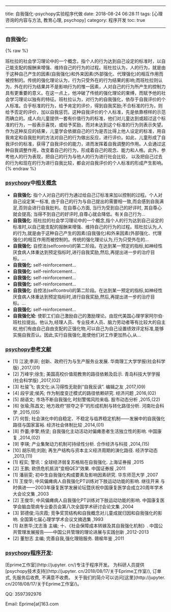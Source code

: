 
---
title: 自我强化-psychopy实验程序代做
date: 2018-08-24 06:28:11
tags: [心理咨询的内容与方法, 教育心理, psychopy]
category: 程序开发
toc: true

---



<span></span>
<!-- more -->



### 自我强化:

{% raw %}
<div class="p1">班杜拉的社会学习理论中的一个概念，指个人的行为达到自己设定的标准时，以自己能支配的报酬来增强、维持自己的行为的过程。班杜拉认为，人的行为，就是由于这种自己产生的因素(自我强化)和外来因素(外部强化、代理强化)的相互作用而被控制的。传统的强化理论认为，行为只受外在的行为结果的影响;而班杜拉则认为，外在的行为结果并不是影响行为的惟一因素，人对自己的行为所产生的控制力具有更重要的意义。在这一点上，他冲破了传统的强化理论的束缚，而赋予他的社会学习理论以独有的特征。班杜拉认为，对行为的自我强化，依存于自我评价的个人标准。合乎标准的行为，给予肯定的评价，得到自我奖励;不合标准的行为，则给予否定的评价，加以自我惩罚。这种自我评价的个人标准，先是依靠榜样的示范而确立的。成人向儿童提供一套有价值行为的标准，他们对儿童达到或超过这个标准的行为，一般表示喜悦，或给予奖励，而对未达到这个标准的行为则表示失望。作为这种反应的结果，儿童学会依据自己的行为是否比得上他人设定的标准，用自我肯定和自我批判的方法对自己的行为做出反应，进行评价。如此，儿童形成了自我评价的标准，获得了自我评价的能力，进而发挥着自我调整的作用。人会通过这种自我调整作用，改变着自己的行为，形成着自己的观念、能力和人格。此外，参考他人的行为表现，把自己的行为与他人的行为进行社会比较， 以及把自己过去的行为和现在的行为进行自我比较，都会对自我评价的个人标准的形成产生影响。</div>
{% endraw %}



### [psychopy](/tags/psychopy/)中[相关概念](/categories/程序开发)

- **自我强化**: 指个人对自己的行为通过给自己订标准来加以控制的过程。个人对自己设定某一标准, 由于自己的行为与自己提出的需要相一致,而会感到自我满足,否则会进行自我批判。在自尊心方面, 当行为受到自己的好评时, 其自尊心就会提高; 当得不到自己的好评时,自尊心就会降低。有关自己行为...
- **自我强化**: 班杜拉的社会学习理论中的一个概念,指个人的行为达到自己设定的标准时,以自己能支配的报酬来增强、维持自己的行为的过程。班杜拉认为,人的行为,就是由于这种自己产生的因素(自我强化)和外来因素(外部强化、代理强化)的相互作用而被控制的。传统的强化理论认为,行为只受外在的...
- **自我强化**: 自控法(selfcontrol)的第二阶段。在达到某一预定的指标,如神经性厌食病人体重达到预定指标时,进行自我奖励,然后,再提出进一步的治疗目标。...
- **自我强化**: self-reinforcement...
- **自我强化**: self-reinforcement...
- **自我强化**: self-reinforcement...
- **自我强化**: self-reinforcement...
- **自我强化**: 自控法(selfcontrol)的第二阶段。在达到某一预定的指标,如神经性厌食病人体重达到预定指标时,进行自我奖励,然后,再提出进一步的治疗目标。...
- **自我强化**: self-reinforcement...
- **自我强化论**: 使职工们自己激励自己的激励理论。由现代美国心理学家阿尔伯·班杜拉提出。他认为,经理人员、专业技术人员、脑力劳动者等有比较大的自主权,他们有由自己自由支配的正强化物,可以自己为自己设置绩效评定标准,能够实施自我否认。因此,实行自我强化,能使他们对工作更加热心,从...


### [psychopy](/tags/psychopy/)[参考文献](/categories/程序开发/)

- [1]  江波;李非; 创新、政府行为与生产服务业发展. 华南理工大学学报(社会科学版) ,2017,(01)
- [2]  万峰宇;徐生; 美国高校价值观教育的路径依赖及启示. 青岛科技大学学报(社会科学版) ,2017,(02)
- [3]  杜骏飞; 丧文化:从习得性无助到“自我反讽”. 编辑之友 ,2017,(09)
- [4]  段宇波;侯芮; 作为制度变迁模式的路径依赖研究. 经济问题 ,2016,(02)
- [5]  胡语文; 市场不断自我强化  时刻警惕风险来临. 股市动态分析 ,2015,(22)
- [6]  张瑜;陈昌文; 地方政府“掠夺之手”的形成机制与转化路径分析. 河南社会科学 ,2015,(05)
- [7]  何哲; 社会演化中的自稳定、不稳定与临界稳定机制——发展中的自我强化路径与国家富裕. 经济社会体制比较 ,2014,(01)
- [8]  乔蕾;李擎;杨坚; 自我强化主动活动对偏瘫患者生活独立性的影响. 中国康复 ,2014,(02)
- [9]  李瑛; 产业集聚动力机制可持续性分析. 合作经济与科技 ,2014,(15)
- [10]  胡乐明;刘刚; 再生产结构与资本主义经济周期的演化路径. 经济学动态 ,2013,(11)
- [1]  程实; 警讯：全球经济弱复苏格局在自我强化. 上海证券报 ,2015
- [2]  王鹏; 欧债危机抵消“变相QE3”效果. 中国证券报 ,2011
- [1]  潘丽雯; 初中生自我强化构成要素及影响因素研究. 华东师范大学 ,2007
- [1]  王俊华; 中风偏瘫病人自我强化PT训练对下肢运动功能的影响. 继往开来  与时俱进——2003年康复医学发展论坛暨庆祝中国康复医学会成立20周年学术大会论文集 ,2003
- [2]  王俊华; 中风偏瘫病人自我强化PT训练对下肢运动功能的影响. 中国康复医学会脑血管病专业委员会第八次全国学术研讨会论文集 ,2004
- [3]  郭德俊;马庆霞; 竞争奖赏结构和自我概念对儿童成就归因和自我强化的影响. 全国第七届心理学学术会议文摘选集 ,1993
- [1]  赵景华;沈志渔 主编; 十、《社会保障成本转嫁及其自我强化机制》. 中国公共管理发展报告——中国公共管理的理论进展与实践创新 ,2012-2013
- [2]  董恕志 主编; 完善自我,强化理赔服务. 赣榆年鉴 ,2011


### [psychopy](/tags/psychopy/)[程序开发](/categories/程序开发/):
[Eprime工作室](http://jupyter. cn/)专注于程序开发。
为科研人员提供[psychopy技术支持](http://jupyter. cn/2018/08/17/关于Eprime工作室/), 订单式, 先服务后收费, 不满意不收费。
关于我们的简介可以访问[这里](http://jupyter. cn/2018/08/17/关于Eprime工作室/)。

QQ: 3597392976

Email: Eprime[at]163.com


